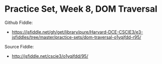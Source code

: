 # Practice Set, Week 8, DOM Traversal

Github Fiddle:
- https://jsfiddle.net/gh/get/library/pure/Harvard-DCE-CSCIE3/e3-jsfiddles/tree/master/practice-sets/dom-traversal-o1yqjfdd-r95/

Source Fiddle:
- http://jsfiddle.net/cscie3/o1yqjfdd/95/

